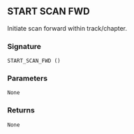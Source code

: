 ## START SCAN FWD

Initiate scan forward within track/chapter.


### Signature

`START_SCAN_FWD ()`


### Parameters

`None`


### Returns

`None`